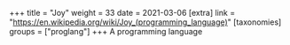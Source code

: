 +++
title = "Joy"
weight = 33
date = 2021-03-06
[extra]
link = "https://en.wikipedia.org/wiki/Joy_(programming_language)"
[taxonomies]
groups = ["proglang"]
+++
A programming language


